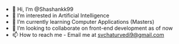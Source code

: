 - 👋 Hi, I’m @Shashankk99
- 👀 I’m interested in Artificial Intelligence
- 🌱 I’m currently learning Computer Applications (Masters)
- 💞️ I’m looking to collaborate on front-end development as of now
- 📫 How to reach me - Email me at svchaturvedi9@gmail.com 

<!---
Shashankk99/Shashankk99 is a ✨ special ✨ repository because its `README.md` (this file) appears on your GitHub profile.
You can click the Preview link to take a look at your changes.
--->
